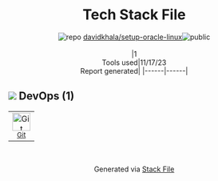 <!--
--- Readme.md Snippet without images Start ---
## Tech Stack
davidkhala/setup-oracle-linux is built on the following main stack:


Full tech stack [here](/techstack.md)
--- Readme.md Snippet without images End ---

--- Readme.md Snippet with images Start ---
## Tech Stack
davidkhala/setup-oracle-linux is built on the following main stack:


Full tech stack [here](/techstack.md)
--- Readme.md Snippet with images End ---
-->
<div align="center">

# Tech Stack File
![](https://img.stackshare.io/repo.svg "repo") [davidkhala/setup-oracle-linux](https://github.com/davidkhala/setup-oracle-linux)![](https://img.stackshare.io/public_badge.svg "public")
<br/><br/>
|1<br/>Tools used|11/17/23 <br/>Report generated|
|------|------|
</div>

## <img src='https://img.stackshare.io/devops.svg'/> DevOps (1)
<table><tr>
  <td align='center'>
  <img width='36' height='36' src='https://img.stackshare.io/service/1046/git.png' alt='Git'>
  <br>
  <sub><a href="http://git-scm.com/">Git</a></sub>
  <br>
  <sub></sub>
</td>

</tr>
</table>

<br/>
<div align='center'>

Generated via [Stack File](https://github.com/marketplace/stack-file)
